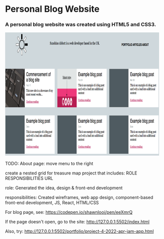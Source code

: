 # Personal Blog Website
### A personal blog website was created using HTML5 and CSS3.

<img src="/images/blog_homepage.png" width="500" height="400">

TODO:
About page: move menu to the right

create a nested grid for treasure map project that includes:
ROLE            RESPONSIBILITIES       URL

role: Generated the idea, design & front-end development

responsibilities: 
Created wireframes, web app design, component-based front-end development, JS, React, HTML/CSS

For blog page, see: https://codepen.io/shawnlooi/pen/eeXmrQ

If the page doesn't open, go to the site:
http://127.0.0.1:5502/index.html

Also, try:
http://127.0.0.1:5502/portfolio/project-4-2022-apr-jam-app.html

